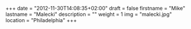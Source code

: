 +++
date = "2012-11-30T14:08:35+02:00"
draft = false
firstname = "Mike"
lastname = "Malecki"
description = ""
weight = 1
img = "malecki.jpg"
location = "Philadelphia"
+++
